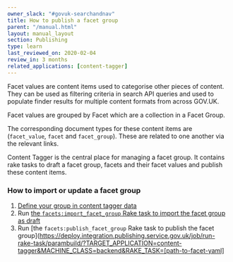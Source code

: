 ```yaml
---
owner_slack: "#govuk-searchandnav"
title: How to publish a facet group
parent: "/manual.html"
layout: manual_layout
section: Publishing
type: learn
last_reviewed_on: 2020-02-04
review_in: 3 months
related_applications: [content-tagger]
---
```


Facet values are content items used to categorise other pieces of content. They can be used as filtering criteria in search API queries and used to populate finder results for multiple content formats from across GOV.UK.

Facet values are grouped by Facet which are a collection in a Facet Group.

The corresponding document types for these content items are (`facet_value`, `facet` and `facet_group`). These are related to one another via the relevant links.

Content Tagger is the central place for managing a facet group. It contains rake tasks to draft a facet group, facets and their facet values and publish these content items.

### How to import or update a facet group

1. [Define your group in content tagger data](https://raw.githubusercontent.com/alphagov/content-tagger/master/lib/data/find-eu-exit-guidance-business.yml)
1. Run [the `facets:import_facet_group` Rake task to import the facet group as draft](https://deploy.integration.publishing.service.gov.uk/job/run-rake-task/parambuild/?TARGET_APPLICATION=content-tagger&MACHINE_CLASS=backend&RAKE_TASK=facets:import_facet_group[path-to-facet-yaml])
1. Run [the `facets:publish_facet_group` Rake task to publish the facet group](https://deploy.integration.publishing.service.gov.uk/job/run-rake-task/parambuild/?TARGET_APPLICATION=content-tagger&MACHINE_CLASS=backend&RAKE_TASK=[path-to-facet-yaml]
